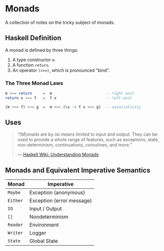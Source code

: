 # Monads

A collection of notes on the tricky subject of monads.

## Haskell Definition

A monad is defined by three things:
1. A type constructor `m`.
2. A function `return`.
3. An operator `(>>=)`, which is pronounced "bind".

### The Three Monad Laws

```haskell
m >>= return     =  m                        -- right unit
return x >>= f   =  f x                      -- left unit

(m >>= f) >>= g  =  m >>= (\x -> f x >>= g)  -- associativity
```

## Uses

> "[M]onads are by no means limited to input and output. 
>  They can be used to provide a whole range of features, such as exceptions, 
>  state, non-determinism, continuations, coroutines, and more."
>
> — [Haskell Wiki: Understanding Monads](https://en.wikibooks.org/wiki/Haskell/Understanding_monads)

## Monads and Equivalent Imperative Semantics

| Monad    | Imperative                |
| -------- | ------------------------- |
| `Maybe`  | Exception (anonymous)     |
| `Either` | Exception (error message) |
| `IO`     | Input / Output            |
| `[]`     | Nondeterminism            |
| `Reader` | Environment               |
| `Writer` | Logger                    |
| `State`  | Global State              |
